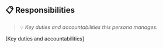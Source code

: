 ## 📋 Responsibilities
> 💡 *Key duties and accountabilities this persona manages.*

[Key duties and accountabilities]